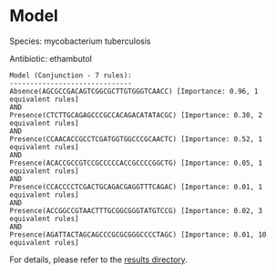 
# Model

Species: mycobacterium tuberculosis

Antibiotic: ethambutol

```
Model (Conjunction - 7 rules):
------------------------------
Absence(AGCGCCGACAGTCGGCGCTTGTGGGTCAACC) [Importance: 0.96, 1 equivalent rules]
AND
Presence(CTCTTGCAGAGCCCGCCACAGACATATACGC) [Importance: 0.30, 2 equivalent rules]
AND
Presence(CCAACACCGCCTCGATGGTGGCCCGCAACTC) [Importance: 0.52, 1 equivalent rules]
AND
Presence(ACACCGCCGTCCGCCCCCACCGCCCCGGCTG) [Importance: 0.05, 1 equivalent rules]
AND
Presence(CCACCCCTCGACTGCAGACGAGGTTTCAGAC) [Importance: 0.01, 1 equivalent rules]
AND
Presence(ACCGGCCGTAACTTTGCGGCGGGTATGTCCG) [Importance: 0.02, 3 equivalent rules]
AND
Presence(AGATTACTAGCAGCCCGCGCGGGCCCCTAGC) [Importance: 0.01, 10 equivalent rules]

```

For details, please refer to the [results directory](../../../../../results/scm_b/mycobacterium+tuberculosis/ethambutol/repeat_0/).

